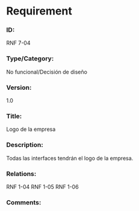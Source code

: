 # Requirement

### ID:

RNF 7-04

### Type/Category:

No funcional/Decisión de diseño

### Version:

1.0

### Title:

Logo de la empresa

### Description:

Todas las interfaces tendrán el logo de la empresa.

### Relations:
RNF 1-04
RNF 1-05
RNF 1-06

### Comments:
